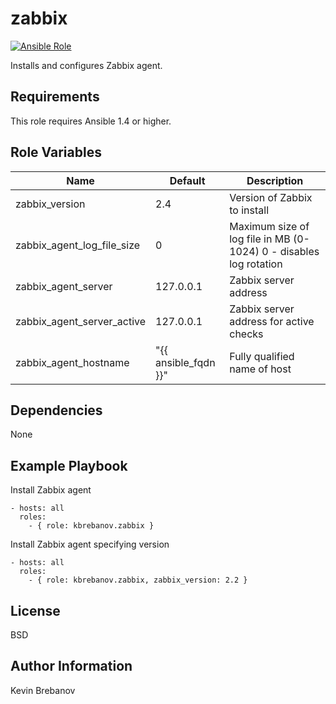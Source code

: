 zabbix
======

[![Ansible Role](https://img.shields.io/ansible/role/3405.svg)](https://galaxy.ansible.com/list#/roles/3405)

Installs and configures Zabbix agent.

Requirements
------------

This role requires Ansible 1.4 or higher.

Role Variables
--------------

| Name                       | Default              | Description                                                       |
|----------------------------|----------------------|-------------------------------------------------------------------|
| zabbix_version             | 2.4                  | Version of Zabbix to install                                      |
| zabbix_agent_log_file_size | 0                    | Maximum size of log file in MB (0-1024) 0 - disables log rotation |
| zabbix_agent_server        | 127.0.0.1            | Zabbix server address                                             |
| zabbix_agent_server_active | 127.0.0.1            | Zabbix server address for active checks                           |
| zabbix_agent_hostname      | "{{ ansible_fqdn }}" | Fully qualified name of host                                      |

Dependencies
------------

None

Example Playbook
----------------

Install Zabbix agent
```
- hosts: all
  roles:
    - { role: kbrebanov.zabbix }
```

Install Zabbix agent specifying version
```
- hosts: all
  roles:
    - { role: kbrebanov.zabbix, zabbix_version: 2.2 }
```

License
-------

BSD

Author Information
------------------

Kevin Brebanov
